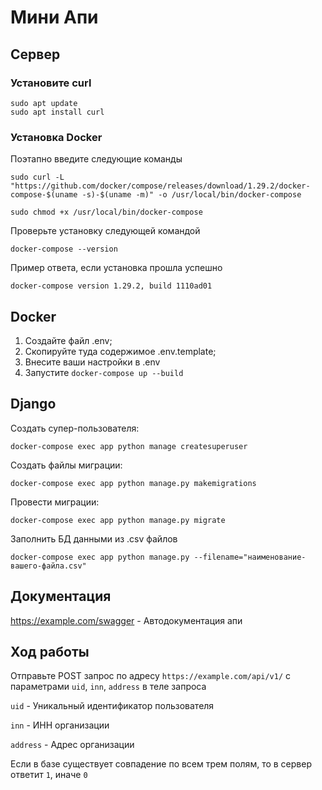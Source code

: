# Мини Апи

## Сервер

### Установите curl
```
sudo apt update
sudo apt install curl
```
### Установка Docker
Поэтапно введите следующие команды
```
sudo curl -L "https://github.com/docker/compose/releases/download/1.29.2/docker-compose-$(uname -s)-$(uname -m)" -o /usr/local/bin/docker-compose
```
```
sudo chmod +x /usr/local/bin/docker-compose
```
Проверьте установку следующей командой
```
docker-compose --version
```
Пример ответа, если установка прошла успешно

`docker-compose version 1.29.2, build 1110ad01`

## Docker 
1. Создайте файл .env;
2. Скопируйте туда содержимое .env.template;
3. Внесите ваши настройки в .env
4. Запустите `docker-compose up --build`

## Django
Создать супер-пользователя:
```
docker-compose exec app python manage createsuperuser
```
Создать файлы миграции:
```
docker-compose exec app python manage.py makemigrations 
```
Провести миграции:
```
docker-compose exec app python manage.py migrate
```
Заполнить БД данными из .csv файлов
```
docker-compose exec app python manage.py --filename="наименование-вашего-файла.csv"
```

## Документация

https://example.com/swagger - Автодокументация апи

## Ход работы

Отправьте POST запрос по адресу `https://example.com/api/v1/` с параметрами `uid`, `inn`, `address` в теле запроса

`uid` - Уникальный идентификатор пользователя

`inn` - ИНН организации

`address` - Адрес организации

Если в базе существует совпадение по всем трем полям, то в сервер ответит `1`, иначе `0`
